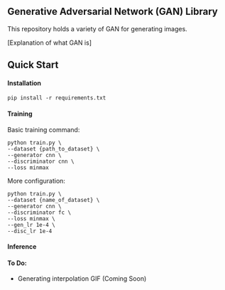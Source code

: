 <!-- #GAN Image
![Dogs image after 200 epochs](./results/training_after_200_epochs.png)

#DC-GAN on CIFAR10
Generation after 100 epochs.
![Cifar10 after 100 epochs](./results/cifar10_dcgan.png) -->

## Generative Adversarial Network (GAN) Library

This repository holds a variety of GAN for generating images.

[Explanation of what GAN is]


## Quick Start

#### Installation
```
pip install -r requirements.txt
```

#### Training

Basic training command:
```
python train.py \
--dataset {path_to_dataset} \
--generator cnn \
--discriminator cnn \
--loss minmax
```

More configuration:
```
python train.py \
--dataset {name_of_dataset} \
--generator cnn \
--discriminator fc \
--loss minmax \
--gen_lr 1e-4 \
--disc_lr 1e-4
```

#### Inference

<!-- For generating images:
```
python generate.py -n 5 --model_output {path_to_model}
``` -->

#### To Do:
- Generating interpolation GIF (Coming Soon)
